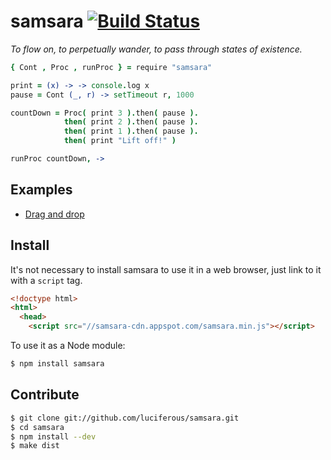 # samsara [![Build Status](https://secure.travis-ci.org/luciferous/samsara.png?branch=master)](http://travis-ci.org/luciferous/samsara)

*To flow on, to perpetually wander, to pass through states of existence.*

```coffeescript
{ Cont , Proc , runProc } = require "samsara"

print = (x) -> -> console.log x
pause = Cont (_, r) -> setTimeout r, 1000

countDown = Proc( print 3 ).then( pause ).
            then( print 2 ).then( pause ).
            then( print 1 ).then( pause ).
            then( print "Lift off!" )

runProc countDown, ->
```

## Examples

- [Drag and drop](http://jsbin.com/etegid/56)

## Install

It's not necessary to install samsara to use it in a web browser, just link to
it with a `script` tag.

```html
<!doctype html>
<html>
  <head>
    <script src="//samsara-cdn.appspot.com/samsara.min.js"></script>
```

To use it as a Node module:

```sh
$ npm install samsara
```

## Contribute

```sh
$ git clone git://github.com/luciferous/samsara.git
$ cd samsara
$ npm install --dev
$ make dist
```

[browserify]: https://github.com/substack/node-browserify
[coffee-script]: https://github.com/jashkenas/coffee-script
